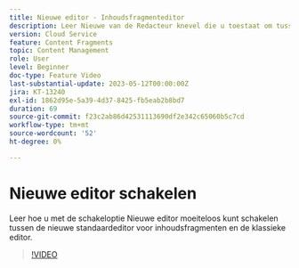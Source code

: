 ```yaml
---
title: Nieuwe editor - Inhoudsfragmenteditor
description: Leer Nieuwe van de Redacteur knevel die u toestaat om tussen de standaard Nieuwe redacteur van het Fragment van de Inhoud en de klassieke redacteur gemakkelijk te schakelen.
version: Cloud Service
feature: Content Fragments
topic: Content Management
role: User
level: Beginner
doc-type: Feature Video
last-substantial-update: 2023-05-12T00:00:00Z
jira: KT-13240
exl-id: 1862d95e-5a39-4d37-8425-fb5eab2b8bd7
duration: 69
source-git-commit: f23c2ab86d42531113690df2e342c65060b5c7cd
workflow-type: tm+mt
source-wordcount: '52'
ht-degree: 0%

---
```


# Nieuwe editor schakelen

Leer hoe u met de schakeloptie Nieuwe editor moeiteloos kunt schakelen tussen de nieuwe standaardeditor voor inhoudsfragmenten en de klassieke editor.

>[!VIDEO](https://video.tv.adobe.com/v/3419312/?learn=on)
